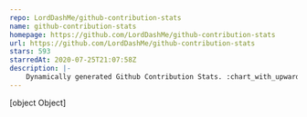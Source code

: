 ```yaml
---
repo: LordDashMe/github-contribution-stats
name: github-contribution-stats
homepage: https://github.com/LordDashMe/github-contribution-stats
url: https://github.com/LordDashMe/github-contribution-stats
stars: 593
starredAt: 2020-07-25T21:07:58Z
description: |-
    Dynamically generated Github Contribution Stats. :chart_with_upwards_trend: :calendar:
---
```


[object Object]
